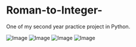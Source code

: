 # Roman-to-Integer-
One of my second year practice project in Python.



![Image](https://github.com/user-attachments/assets/0f2ad40a-0a38-4bc4-bc52-a2921a41b916)
![Image](https://github.com/user-attachments/assets/ee695bce-dbd4-4f02-ba5f-8e10fb060da1)
![Image](https://github.com/user-attachments/assets/fe97b009-6f50-44bb-a69c-c780639de59a)
![Image](https://github.com/user-attachments/assets/9af37972-1448-424e-85b4-394465d0ee2f)
